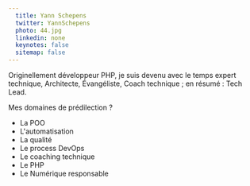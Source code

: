 ```yaml
---
  title: Yann Schepens
  twitter: YannSchepens
  photo: 44.jpg
  linkedin: none
  keynotes: false
  sitemap: false
---
```

Originellement développeur PHP, je suis devenu avec le temps expert technique, Architecte, Évangéliste, Coach technique ; en résumé : Tech Lead.

Mes domaines de prédilection ?
* La POO
* L'automatisation
* La qualité
* Le process DevOps
* Le coaching technique
* Le PHP
* Le Numérique responsable
